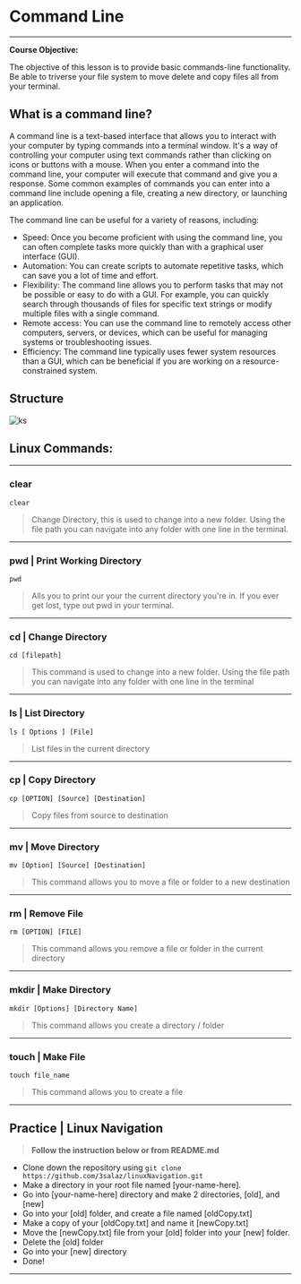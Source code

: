 # Command Line

---
**Course Objective:**

The objective of this lesson is to provide basic commands-line functionality. Be able to triverse your file system to move delete and copy files all from your terminal.

## What is a command line?

A command line is a text-based interface that allows you to interact with your computer by typing commands into a terminal window. It's a way of controlling your computer using text commands rather than clicking on icons or buttons with a mouse. When you enter a command into the command line, your computer will execute that command and give you a response. Some common examples of commands you can enter into a command line include opening a file, creating a new directory, or launching an application.

The command line can be useful for a variety of reasons, including:
- Speed: Once you become proficient with using the command line, you can often complete tasks more quickly than with a graphical user interface (GUI).
- Automation: You can create scripts to automate repetitive tasks, which can save you a lot of time and effort.
- Flexibility: The command line allows you to perform tasks that may not be possible or easy to do with a GUI. For example, you can quickly search through thousands of files for specific text strings or modify multiple files with a single command.
- Remote access: You can use the command line to remotely access other computers, servers, or devices, which can be useful for managing systems or troubleshooting issues.
- Efficiency: The command line typically uses fewer system resources than a GUI, which can be beneficial if you are working on a resource-constrained system.

## Structure
![ks](https://res.cloudinary.com/practicaldev/image/fetch/s--iBJ_bwEa--/c_limit%2Cf_auto%2Cfl_progressive%2Cq_auto%2Cw_880/https://i.imgur.com/lG5NuVa.png)

##  Linux Commands:
---
### clear
`clear`
> Change Directory, this is used to change into a new folder. Using the file path you can navigate into any folder with one line in the terminal.
---
### pwd | Print Working Directory
`pwd`
> Alls you to print our your the current directory you're in. If you ever get lost, type out pwd in your terminal.
---
### cd | Change Directory
`cd [filepath]`
> This command is used to change into a new folder. Using the file path you can navigate into any folder with one line in the terminal
---
### ls | List Directory
`ls [ Options ] [File]`
> List files in the current directory
---
### cp | Copy Directory
`cp [OPTION] [Source] [Destination] `
> Copy files from source to destination
---
### mv | Move Directory
`mv [Option] [Source] [Destination]`
> This command allows you to move a file or folder to a new destination
---
### rm | Remove File
`rm [OPTION] [FILE]`
> This command allows you remove a file or folder in the current directory
---
### mkdir | Make Directory
`mkdir [Options] [Directory Name]`
> This command allows you create a directory / folder
---
### touch | Make File
`touch file_name`
> This command allows you to create a file
---

## Practice | Linux Navigation

> **Follow the instruction below or from README.md**

- Clone down the repository using `git clone https://github.com/3salaz/linuxNavigation.git`
- Make a directory in your root file named [your-name-here].
- Go into [your-name-here] directory and make 2 directories, [old], and [new]
- Go into your [old] folder, and create a file named [oldCopy.txt]
- Make a copy of your [oldCopy.txt] and name it [newCopy.txt]
- Move the [newCopy.txt] file from your [old] folder into your [new] folder.
- Delete the [old] folder
- Go into your [new] directory
- Done!

---